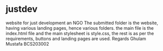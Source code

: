 # justdev
website for just development an NGO
The submitted folder is the website, having various landing pages, hence various folders.
the main file is the index.html file and the main stylesheet is style.css, the rest is as per the requirements,
buttons and landing pages are used.
Regards
Ghulam Mustafa
BCS203002
